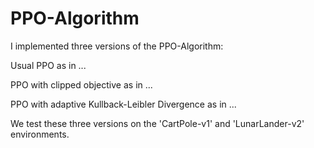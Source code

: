 # PPO-Algorithm

I implemented three versions of the PPO-Algorithm:

Usual PPO as in ...

PPO with clipped objective as in ...

PPO with adaptive Kullback-Leibler Divergence as in ...
	
	
	
We test these three versions on the 'CartPole-v1' and 'LunarLander-v2' environments.
  
